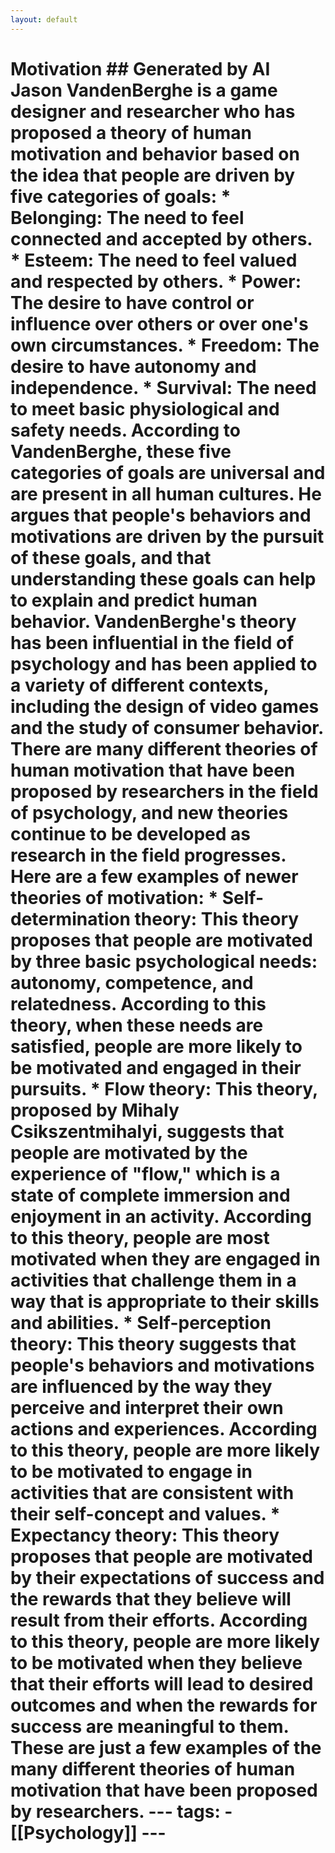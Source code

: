 ```yaml
---
layout: default
---
```


# Motivation  ## Generated by AI Jason VandenBerghe is a game designer and researcher who has proposed a theory of human motivation and behavior based on the idea that people are driven by five categories of goals: * Belonging: The need to feel connected and accepted by others. * Esteem: The need to feel valued and respected by others. * Power: The desire to have control or influence over others or over one's own circumstances. * Freedom: The desire to have autonomy and independence. * Survival: The need to meet basic physiological and safety needs.  According to VandenBerghe, these five categories of goals are universal and are present in all human cultures. He argues that people's behaviors and motivations are driven by the pursuit of these goals, and that understanding these goals can help to explain and predict human behavior.  VandenBerghe's theory has been influential in the field of psychology and has been applied to a variety of different contexts, including the design of video games and the study of consumer behavior.   There are many different theories of human motivation that have been proposed by researchers in the field of psychology, and new theories continue to be developed as research in the field progresses. Here are a few examples of newer theories of motivation: * Self-determination theory: This theory proposes that people are motivated by three basic psychological needs: autonomy, competence, and relatedness. According to this theory, when these needs are satisfied, people are more likely to be motivated and engaged in their pursuits. * Flow theory: This theory, proposed by Mihaly Csikszentmihalyi, suggests that people are motivated by the experience of "flow," which is a state of complete immersion and enjoyment in an activity. According to this theory, people are most motivated when they are engaged in activities that challenge them in a way that is appropriate to their skills and abilities. * Self-perception theory: This theory suggests that people's behaviors and motivations are influenced by the way they perceive and interpret their own actions and experiences. According to this theory, people are more likely to be motivated to engage in activities that are consistent with their self-concept and values. * Expectancy theory: This theory proposes that people are motivated by their expectations of success and the rewards that they believe will result from their efforts. According to this theory, people are more likely to be motivated when they believe that their efforts will lead to desired outcomes and when the rewards for success are meaningful to them.  These are just a few examples of the many different theories of human motivation that have been proposed by researchers.  --- tags:   - [[Psychology]]    ---
